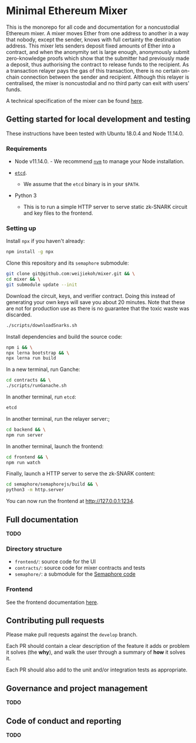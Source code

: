 # Minimal Ethereum Mixer

This is the monorepo for all code and documentation for a noncustodial Ethereum
mixer. A mixer moves Ether from one address to another in a way that nobody,
except the sender, knows with full certainty the destination address. This
mixer lets senders deposit fixed amounts of Ether into a contract, and when the
anonymity set is large enough, anonymously submit zero-knowledge proofs which
show that the submitter had previously made a deposit, thus authorising the
contract to release funds to the recipient. As a transaction relayer pays the
gas of this transaction, there is no certain on-chain connection between the
sender and recipient. Although this relayer is centralised, the mixer is
noncustodial and no third party can exit with users' funds.

A technical specification of the mixer can be found
[here](https://hackmd.io/qlKORn5MSOes1WtsEznu_g).

## Getting started for local development and testing

These instructions have been tested with Ubuntu 18.0.4 and Node 11.14.0.

### Requirements

- Node v11.14.0.
      - We recommend [`nvm`](https://github.com/nvm-sh/nvm) to manage your Node
installation.

- [`etcd`](https://github.com/etcd-io/etcd).
    - We assume that the `etcd` binary is in your `$PATH`.

- Python 3
    - This is to run a simple HTTP server to serve static zk-SNARK circuit and
      key files to the frontend.

### Setting up

Install `npx` if you haven't already:

```bash
npm install -g npx
```

Clone this repository and its `semaphore` submodule:

```bash
git clone git@github.com:weijiekoh/mixer.git && \
cd mixer && \
git submodule update --init
```

Download the circuit, keys, and verifier contract. Doing this instead of
generating your own keys will save you about 20 minutes. Note that these are
not for production use as there is no guarantee that the toxic waste was
discarded.

```bash
./scripts/downloadSnarks.sh
```

<!--Next, download the `solc` [v0.4.25-->
<!--binary](https://github.com/ethereum/solidity/releases/tag/v0.4.25) make it-->
<!--executable, and rename it.-->

<!--```bash-->
<!--chmod a+x solc-static-linux && # whatever its name is-->
<!--mv solc-static-linux solc-0.4.25-->
<!--```-->

<!--Take note of the filepath of `solc-0.4.25` as you will need to modify the next-->
<!--command to use it.-->

Install dependencies and build the source code:

<!--```bash-->
<!--npx lerna bootstrap && \-->
<!--SOLC=/path/to/solc-0.4.25 npx lerna run build-->
<!--```-->

```bash
npm i && \
npx lerna bootstrap && \
npx lerna run build
```

In a new terminal, run Ganche:

```bash
cd contracts && \
./scripts/runGanache.sh
```

In another terminal, run `etcd`:

```bash
etcd
```

In another terminal, run the relayer server:;

```bash
cd backend && \
npm run server
```

In another terminal, launch the frontend:

```bash
cd frontend && \
npm run watch
```

Finally, launch a HTTP server to serve the zk-SNARK content:

```bash
cd semaphore/semaphorejs/build && \
python3 -m http.server
```

You can now run the frontend at http://127.0.0.1:1234.

## Full documentation

**TODO**

### Directory structure

- `frontend/`: source code for the UI
- `contracts/`: source code for mixer contracts and tests
- `semaphore/`: a submodule for the [Semaphore code](https://github.com/weijiekoh/semaphore)

### Frontend

See the frontend documentation [here](./frontend).

## Contributing pull requests

Please make pull requests against the `develop` branch.

Each PR should contain a clear description of the feature it adds or problem it
solves (the **why**), and walk the user through a summary of **how** it solves
it.

Each PR should also add to the unit and/or integration tests as appropriate.

## Governance and project management

**TODO**

## Code of conduct and reporting

**TODO**
